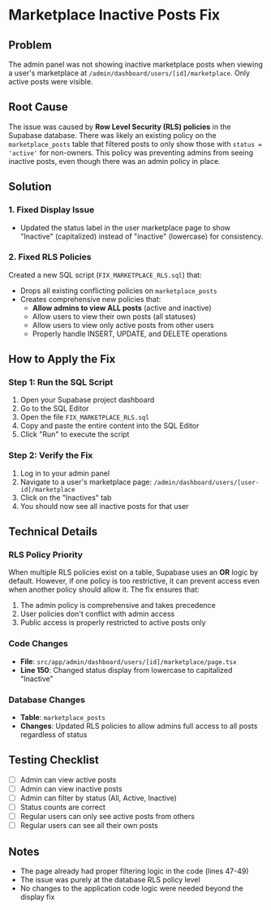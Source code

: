 # Marketplace Inactive Posts Fix

## Problem
The admin panel was not showing inactive marketplace posts when viewing a user's marketplace at `/admin/dashboard/users/[id]/marketplace`. Only active posts were visible.

## Root Cause
The issue was caused by **Row Level Security (RLS) policies** in the Supabase database. There was likely an existing policy on the `marketplace_posts` table that filtered posts to only show those with `status = 'active'` for non-owners. This policy was preventing admins from seeing inactive posts, even though there was an admin policy in place.

## Solution

### 1. Fixed Display Issue
- Updated the status label in the user marketplace page to show "Inactive" (capitalized) instead of "inactive" (lowercase) for consistency.

### 2. Fixed RLS Policies
Created a new SQL script (`FIX_MARKETPLACE_RLS.sql`) that:
- Drops all existing conflicting policies on `marketplace_posts`
- Creates comprehensive new policies that:
  - **Allow admins to view ALL posts** (active and inactive)
  - Allow users to view their own posts (all statuses)
  - Allow users to view only active posts from other users
  - Properly handle INSERT, UPDATE, and DELETE operations

## How to Apply the Fix

### Step 1: Run the SQL Script
1. Open your Supabase project dashboard
2. Go to the SQL Editor
3. Open the file `FIX_MARKETPLACE_RLS.sql`
4. Copy and paste the entire content into the SQL Editor
5. Click "Run" to execute the script

### Step 2: Verify the Fix
1. Log in to your admin panel
2. Navigate to a user's marketplace page: `/admin/dashboard/users/[user-id]/marketplace`
3. Click on the "Inactives" tab
4. You should now see all inactive posts for that user

## Technical Details

### RLS Policy Priority
When multiple RLS policies exist on a table, Supabase uses an **OR** logic by default. However, if one policy is too restrictive, it can prevent access even when another policy should allow it. The fix ensures that:

1. The admin policy is comprehensive and takes precedence
2. User policies don't conflict with admin access
3. Public access is properly restricted to active posts only

### Code Changes
- **File**: `src/app/admin/dashboard/users/[id]/marketplace/page.tsx`
- **Line 150**: Changed status display from lowercase to capitalized "Inactive"

### Database Changes
- **Table**: `marketplace_posts`
- **Changes**: Updated RLS policies to allow admins full access to all posts regardless of status

## Testing Checklist
- [ ] Admin can view active posts
- [ ] Admin can view inactive posts
- [ ] Admin can filter by status (All, Active, Inactive)
- [ ] Status counts are correct
- [ ] Regular users can only see active posts from others
- [ ] Regular users can see all their own posts

## Notes
- The page already had proper filtering logic in the code (lines 47-49)
- The issue was purely at the database RLS policy level
- No changes to the application code logic were needed beyond the display fix
